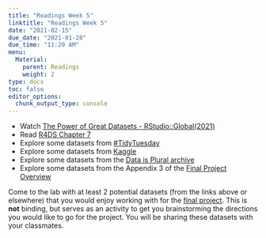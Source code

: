 ```yaml
---
title: "Readings Week 5"
linktitle: "Readings Week 5"
date: "2021-02-15"
due_date: "2021-01-28"
due_time: "11:20 AM"
menu:
  Material:
    parent: Readings
    weight: 2
type: docs
toc: false
editor_options: 
  chunk_output_type: console
---
```


* Watch [The Power of Great Datasets - RStudio::Global(2021)](https://rstudio.com/resources/rstudioglobal-2021/the-power-of-great-datasets/)
* Read [R4DS Chapter 7](https://r4ds.had.co.nz/exploratory-data-analysis.html) 
* Explore some datasets from [#TidyTuesday](https://github.com/rfordatascience/tidytuesday#datasets)
* Explore some datasets from [Kaggle](https://www.kaggle.com/datasets)
* Explore some datasets from the [Data is Plural archive](https://dataset-finder.netlify.app/)
* Explore some datasets from the Appendix 3 of the [Final Project Overview](https://american-stat-412612.netlify.app/assignment/01-final-project/)

Come to the lab with at least 2 potential datasets (from the links above or elsewhere) that you would enjoy working with for the [final project](https://american-stat-412612.netlify.app/assignment/01-final-project/). This is **not** binding, but serves as an activity to get you brainstorming the directions you would like to go for the project. You will be sharing these datasets with your classmates. 

